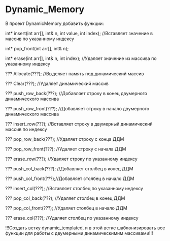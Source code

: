 # Dynamic_Memory

В проект DynamicMemory добавить функции:

int* insert(int arr[], int& n, int value, int index);	//Вставляет значение в массив по указанному индексу

int* pop_front(int arr[], int& n);

int* erase(int arr[], int& n, int index);	//Удаляет значение из массива по указанному индексу

??? Allocate(???);	//Выделяет память под динамический массив

??? Clear(???);		//Удаляет динамический массив

??? push_row_back(???);	//Добавляет строку в конец двумерного динамического массива

??? push_row_front(???);	//Добавляет строку в начало двумерного динамического массива

??? insert_row(???);	//Вставляет строку в двумерный динамический массив по индексу

??? pop_row_back(???);	//Удаляет строку с конца ДДМ

??? pop_row_front(???);	//Удаляет строку с начала ДДМ

??? erase_row(???);	//Удаляет строку по указанному индексу

??? push_col_back(???);	//Добавляет столбец в конец ДДМ

??? push_col_front(???);//Добавляет столбец в начало ДДМ

??? insert_col(???);	//Вставляет столбец по указанному индексу

??? pop_col_back(???);	//Удаляет столбец в конец ДДМ

??? pop_col_front(???); //Удаляет столбец в начало ДДМ

??? erase_col(???);	//Удаляет столбец по указанному индексу

!!!Создать ветку dynamic_templated, и в этой ветке шаблонизировать все функции для работы с двумерными динамическимим массивами!!!
